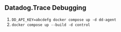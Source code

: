 ## Datadog.Trace Debugging

1. `DD_API_KEY=abcdefg docker compose up -d dd-agent`
1. `docker compose up --build -d control`
